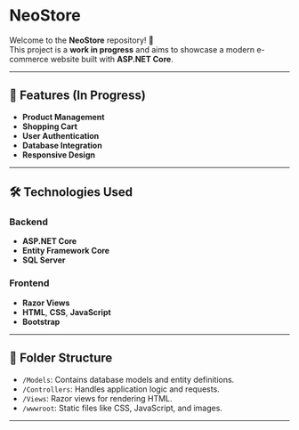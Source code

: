 # NeoStore

Welcome to the **NeoStore** repository! 🚀  
This project is a **work in progress** and aims to showcase a modern e-commerce website built with **ASP.NET Core**.

---

## 🎯 Features (In Progress)

- **Product Management**  
- **Shopping Cart**  
- **User Authentication**  
- **Database Integration**  
- **Responsive Design**

---

## 🛠️ Technologies Used

### Backend
- **ASP.NET Core**
- **Entity Framework Core**
- **SQL Server**

### Frontend
- **Razor Views**
- **HTML**, **CSS**, **JavaScript**
- **Bootstrap**

---

## 📂 Folder Structure
- `/Models`: Contains database models and entity definitions.
- `/Controllers`: Handles application logic and requests.
- `/Views`: Razor views for rendering HTML.
- `/wwwroot`: Static files like CSS, JavaScript, and images.

---
